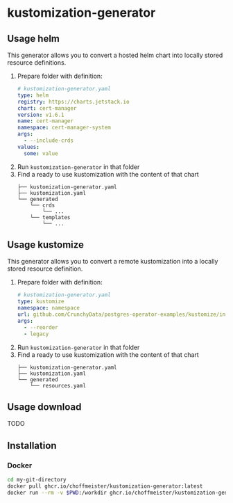 # kustomization-generator

## Usage helm

This generator allows you to convert a hosted helm chart into locally stored resource definitions.

1. Prepare folder with definition:
    ```yaml
    # kustomization-generator.yaml
    type: helm
    registry: https://charts.jetstack.io
    chart: cert-manager
    version: v1.6.1
    name: cert-manager
    namespace: cert-manager-system
    args:
      - --include-crds
    values:
      some: value
    ```
2. Run `kustomization-generator` in that folder
3. Find a ready to use kustomization with the content of that chart
    ```
    ├── kustomization-generator.yaml
    ├── kustomization.yaml
    └── generated
        └── crds
            └── ...
        └── templates
            └── ...
    ```

## Usage kustomize

This generator allows you to convert a remote kustomization into a locally stored resource definition.

1. Prepare folder with definition:
    ```yaml
    # kustomization-generator.yaml
    type: kustomize
    namespace: namespace
    url: github.com/CrunchyData/postgres-operator-examples/kustomize/install?ref=main
    args:
      - --reorder
      - legacy
    ```
2. Run `kustomization-generator` in that folder
3. Find a ready to use kustomization with the content of that chart
    ```
    ├── kustomization-generator.yaml
    ├── kustomization.yaml
    └── generated
        └── resources.yaml
    ```

## Usage download

TODO

## Installation

### Docker

```bash
cd my-git-directory
docker pull ghcr.io/choffmeister/kustomization-generator:latest
docker run --rm -v $PWD:/workdir ghcr.io/choffmeister/kustomization-generator:latest
```

